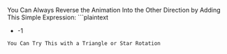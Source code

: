 You Can Always Reverse the Animation Into the Other Direction by Adding This Simple Expression: ```plaintext
* -1
```
You Can Try This with a Triangle or Star Rotation


